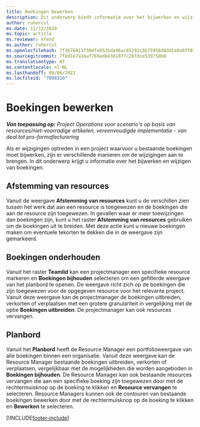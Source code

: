 ```yaml
---
title: Boekingen bewerken
description: Dit onderwerp biedt informatie over het bijwerken en wijzigen van boekingen.
author: ruhercul
ms.date: 11/12/2020
ms.topic: article
ms.reviewer: kfend
ms.author: ruhercul
ms.openlocfilehash: 7f3676811f304fe852bda46ac85291c3b75958d8dd1e0a07f87c58ef5efe8738
ms.sourcegitcommit: 7f8d1e7a16af769adb43d1877c28fdce53975db8
ms.translationtype: HT
ms.contentlocale: nl-NL
ms.lasthandoff: 08/06/2021
ms.locfileid: "7008310"
---
```

# <a name="edit-bookings"></a>Boekingen bewerken

_**Van toepassing op:** Project Operations voor scenario's op basis van resources/niet-voorradige artikelen, vereenvoudigde implementatie - van deal tot pro-formafacturering_


Als er wijzigingen optreden in een project waarvoor u bestaande boekingen moet bijwerken, zijn er verschillende manieren om de wijzigingen aan te brengen. In dit onderwerp krijgt u informatie over het bijwerken en wijzigen van boekingen.

## <a name="resource-reconciliation"></a>Afstemming van resources

Vanuit de weergave **Afstemming van resources** kunt u de verschillen zien tussen het werk dat aan een resource is toegewezen en de boekingen die aan de resource zijn toegewezen. In gevallen waar er meer toewijzingen dan boekingen zijn, kunt u het raster **Afstemming van resources** gebruiken om de boekingen uit te breiden. Met deze actie kunt u nieuwe boekingen maken om eventuele tekorten te dekken die in de weergave zijn gemarkeerd.

## <a name="maintain-bookings"></a>Boekingen onderhouden

Vanuit het raster **Teamlid** kan een projectmanager een specifieke resource markeren en **Boekingen bijhouden** selecteren om een gefilterde weergave van het planbord te openen. De weergave richt zich op de boekingen die zijn toegewezen voor de opgegeven resource voor het relevante project. Vanuit deze weergave kan de projectmanager de boekingen uitbreiden, verkorten of verplaatsen met een grotere granulariteit in vergelijking met de optie **Boekingen uitbreiden**. De projectmanager kan ook resources vervangen.

## <a name="schedule-board"></a>Planbord

Vanuit het **Planbord** heeft de Resource Manager een portfolioweergave van alle boekingen binnen een organisatie. Vanuit deze weergave kan de Resource Manager bestaande boekingen uitbreiden, verkorten of verplaatsen, vergelijkbaar met de mogelijkheden die worden aangeboden in **Boekingen bijhouden**. De Resource Manager kan ook bestaande resources vervangen die aan een specifieke boeking zijn toegewezen door met de rechtermuisknop op de boeking te klikken en **Resource vervangen** te selecteren. Resource Managers kunnen ook de contouren van bestaande boekingen bewerken door met de rechtermuisknop op de boeking te klikken en **Bewerken** te selecteren.


[!INCLUDE[footer-include](../includes/footer-banner.md)]